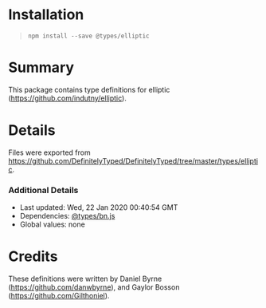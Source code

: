# Installation
> `npm install --save @types/elliptic`

# Summary
This package contains type definitions for elliptic (https://github.com/indutny/elliptic).

# Details
Files were exported from https://github.com/DefinitelyTyped/DefinitelyTyped/tree/master/types/elliptic.

### Additional Details
 * Last updated: Wed, 22 Jan 2020 00:40:54 GMT
 * Dependencies: [@types/bn.js](https://npmjs.com/package/@types/bn.js)
 * Global values: none

# Credits
These definitions were written by Daniel Byrne (https://github.com/danwbyrne), and Gaylor Bosson (https://github.com/Gilthoniel).
